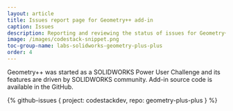 ```yaml
---
layout: article
title: Issues report page for Geometry++ add-in
caption: Issues
description: Reporting and reviewing the status of issues for Geometry++ add-in for SOLIDWORKS
image: /images/codestack-snippet.png
toc-group-name: labs-solidworks-geometry-plus-plus
order: 4
---
```

Geometry++ was started as a SOLIDWORKS Power User Challenge and its features are driven by SOLIDWORKS community. Add-in source code is available in the GitHub.

{% github-issues { project: codestackdev, repo: geometry-plus-plus } %}
